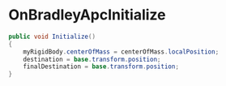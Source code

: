 <Badge type="danger" text="Carbon Compatible"/><Badge type="warning" text="Oxide Compatible"/>
# OnBradleyApcInitialize
```csharp
public void Initialize()
{
	myRigidBody.centerOfMass = centerOfMass.localPosition;
	destination = base.transform.position;
	finalDestination = base.transform.position;
}

```
